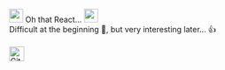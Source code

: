 <img src="https://miro.medium.com/max/952/1*JhfgzVXA0lvAIGIfRICRfA.gif" height="25" width="25"> Oh that React... <img src="https://miro.medium.com/max/952/1*JhfgzVXA0lvAIGIfRICRfA.gif" height="25" width="25">
<br>
Difficult at the beginning 🤪, but very interesting later... 👍
<br>
<br>
<img alt="GitHub commit activity" src="https://img.shields.io/github/commit-activity/y/tamga05/Dashboard_React?style=flat-square" height="27">
